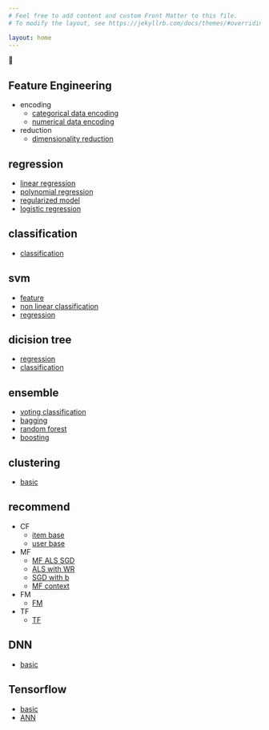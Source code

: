 ```yaml
---
# Feel free to add content and custom Front Matter to this file.
# To modify the layout, see https://jekyllrb.com/docs/themes/#overriding-theme-defaults

layout: home
---
```


📗

## Feature Engineering
- encoding
	- [categorical data encoding](./notebooks/feature_engineering/category.html)
	- [numerical data encoding](./notebooks/feature_engineering/numeric.html)
- reduction
	- [dimensionality reduction](./notebooks/dimensionality_reduction/all.html)

## regression
- [linear regression](./notebooks/regression/01_Linear_Regression.html)
- [polynomial regression](./notebooks/regression/02_Polynomial_Regression.html)
- [regularized model](./notebooks/regression/03_Regularized_Model.html)
- [logistic regression](./notebooks/regression/04_Logistic_Regression.html)

## classification
- [classification](./notebooks/classification/classification.html)

## svm
- [feature](./notebooks/svm/01_Feature.html)
- [non linear classification](./notebooks/svm/02_Non-linear_classification.html)
- [regression](./notebooks/svm/03_Regression.html)

## dicision tree
- [regression](./notebooks/dicision_tree/Regression.html)
- [classification](./notebooks/dicision_tree/Classifier.html)

## ensemble
- [voting classification](./notebooks/ensemble/01_Voting_Classifiers.html)
- [bagging](./notebooks/ensemble/02_Bagging.html)
- [random forest](./notebooks/ensemble/03_Random_Forest.html)
- [boosting](./notebooks/ensemble/04_Boosting.html)

## clustering
- [basic](./notebooks/clustering/Clustering.html)

## recommend
- CF
	- [item base](./notebooks/recommend/CF/item_base/ItemCF.html)
	- [user base](./notebooks/recommend/CF/user_base/UserCF.html)
- MF
	- [MF ALS SGD](./notebooks/recommend/MF/MF_als_sgd.html)
	- [ALS with WR](./notebooks/recommend/MF/ALS_wt_WR.html)
	- [SGD with b](./notebooks/recommend/MF/SGD_wt_b.html)
	- [MF context](./notebooks/recommend/MF/MF_context.html)
- FM
	- [FM](./notebooks/recommend/FM/FM.html)
- TF
	- [TF](./notebooks/recommend/TF/TF.html)

## DNN
- [basic](./notebooks/dnn/basic.html)

## Tensorflow
- [basic](./notebooks/tensorflow/basic.html)
- [ANN](./notebooks/tensorflow/ANN.html)










